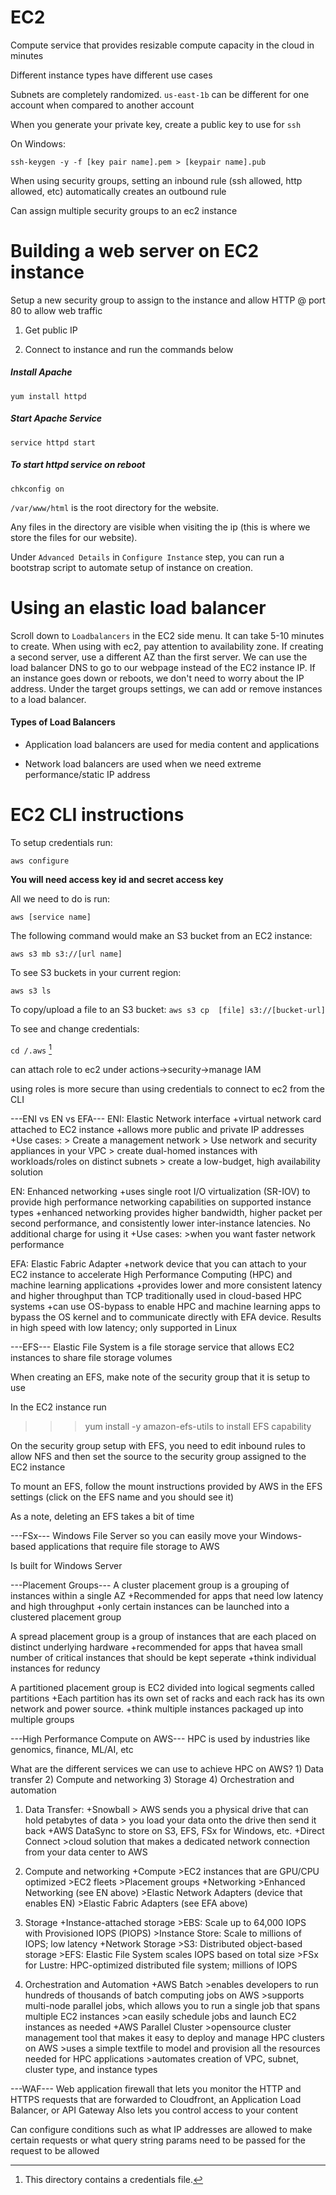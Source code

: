 # EC2
Compute service that provides resizable compute capacity in the cloud in minutes

Different instance types have different use cases

Subnets are completely randomized. `us-east-1b` can be different for one account when compared to another account

When you generate your private key, create a public key to use for `ssh`

On Windows:

`ssh-keygen -y -f [key pair name].pem > [keypair name].pub`

When using security groups, setting an inbound rule (ssh allowed, http allowed, etc) automatically creates an outbound rule

Can assign multiple security groups to an ec2 instance
# Building a web server on EC2 instance
Setup a new security group to assign to the instance and allow HTTP @ port 80 to allow web traffic

1. Get public IP

2. Connect to instance and run the commands below

##### Install Apache
`yum install httpd`

##### Start Apache Service
`service httpd start`

##### To start httpd service on reboot
`chkconfig on`

`/var/www/html` is the root directory for the website.

Any files in the directory are visible when visiting the ip (this is where we store the files for our website).

Under `Advanced Details` in `Configure Instance` step, you can run a bootstrap script to automate setup of instance on creation.

# Using an elastic load balancer
Scroll down to `Loadbalancers` in the EC2 side menu. It can take 5-10 minutes to create. When using with ec2, pay attention to availability zone. If creating a second server, use a different AZ than the first server.
We can use the load balancer DNS to go to our webpage instead of the EC2 instance IP. If an instance goes down or reboots, we don't need to worry about the IP address. Under the target groups settings, we can add or remove instances to a load balancer.

#### Types of Load Balancers
- Application load balancers are used for media content and applications

- Network load balancers are used when we need extreme performance/static IP address

# EC2 CLI instructions
To setup credentials run:

`aws configure`

**You will need access key id and secret access key**

All we need to do is run:

`aws [service name]`

The following command would make an S3 bucket from an EC2 instance:

`aws s3 mb s3://[url name]`

To see S3 buckets in your current region:

`aws s3 ls`

To copy/upload a file to an S3 bucket:
`aws s3 cp  [file] s3://[bucket-url]`

To see and change credentials:

`cd /.aws` [^1]

[^1]: This directory contains a credentials file.

can attach role to ec2 under actions->security->manage IAM 

using roles is more secure than using credentials to connect to ec2 from the CLI



---ENI vs EN vs EFA---
ENI: Elastic Network interface
    +virtual network card attached to EC2 instance
    +allows more public and private IP addresses
    +Use cases:
        > Create a management network
        > Use network and security appliances in your VPC
        > create dual-homed instances with workloads/roles on distinct subnets
        > create a low-budget, high availability solution

EN: Enhanced networking
    +uses single root I/O virtualization (SR-IOV) to provide high performance networking capabilities on supported instance types
    +enhanced networking provides higher bandwidth, higher packet per second performance, and consistently lower inter-instance latencies. No additional charge for using it
    +Use cases:
        >when you want faster network performance

EFA: Elastic Fabric Adapter
    +network device that you can attach to your EC2 instance to accelerate High Performance Computing (HPC) and machine learning applications
    +provides lower and more consistent latency and higher throughput than TCP traditionally used in cloud-based HPC systems
    +can use OS-bypass to enable HPC and machine learning apps to bypass the OS kernel and to communicate directly with EFA device. Results in high speed with low latency; only supported in 
     Linux
    


---EFS---
Elastic File System is a file storage service that allows EC2 instances to share file storage volumes

When creating an EFS, make note of the security group that it is setup to use

In the EC2 instance run
>>>yum install -y amazon-efs-utils
to install EFS capability

On the security group setup with EFS, you need to edit inbound rules to allow NFS and then set the source to the security group assigned to the EC2 instance

To mount an EFS, follow the mount instructions provided by AWS in the EFS settings (click on the EFS name and you should see it)

As a note, deleting an EFS takes a bit of time





---FSx---
Windows File Server so you can easily move your Windows-based applications that require file storage to AWS

Is built for Windows Server




---Placement Groups---
A cluster placement group is a grouping of instances within a single AZ
    +Recommended for apps that need low latency and high throughput
    +only certain instances can be launched into a clustered placement group

A spread placement group is a group of instances that are each placed on distinct underlying hardware
    +recommended for apps that havea  small number of critical instances that should be kept seperate
    +think individual instances for reduncy

A partitioned placement group is EC2 divided into logical segments called partitions
    +Each partition has its own set of racks and each rack has its own network and power source.
    +think multiple instances packaged up into multiple groups





---High Performance Compute on AWS---
HPC is used by industries like genomics, finance, ML/AI, etc

What are the different services we can use to achieve HPC on AWS?
    1) Data transfer
    2) Compute and networking
    3) Storage
    4) Orchestration and automation

1) Data Transfer:
    +Snowball 
        > AWS sends you a physical drive that can hold petabytes of data
        > you load your data onto the drive then send it back
    +AWS DataSync to store on S3, EFS, FSx for Windows, etc.
    +Direct Connect
        >cloud solution that makes a dedicated network connection from your data center to AWS

2) Compute and networking
    +Compute
        >EC2 instances that are GPU/CPU optimized
        >EC2 fleets
        >Placement groups
    +Networking
        >Enhanced Networking (see EN above)
        >Elastic Network Adapters (device that enables EN)
        >Elastic Fabric Adapters (see EFA above)

3) Storage
    +Instance-attached storage
        >EBS: Scale up to 64,000 IOPS with Provisioned IOPS (PIOPS)
        >Instance Store: Scale to millions of IOPS; low latency
    +Network Storage
        >S3: Distributed object-based storage
        >EFS: Elastic File System scales IOPS based on total size
        >FSx for Lustre: HPC-optimized distributed file system; millions of IOPS

4) Orchestration and Automation
    +AWS Batch 
        >enables developers to run hundreds of thousands of batch computing jobs on AWS
        >supports multi-node parallel jobs, which allows you to run a single job that spans multiple EC2 instances
        >can easily schedule jobs and launch EC2 instances as needed
    +AWS Parallel Cluster
        >opensource cluster management tool that makes it easy to deploy and manage HPC clusters on AWS
        >uses a simple textfile to model and provision all the resources needed for HPC applications
        >automates creation of VPC, subnet, cluster type, and instance types



---WAF---
Web application firewall that lets you monitor the HTTP and HTTPS requests that are forwarded to Cloudfront, an Application Load Balancer, or API Gateway
Also lets you control access to your content

Can configure conditions such as what IP addresses are allowed to make certain requests or what query string params need to be passed for the request to be allowed


    


